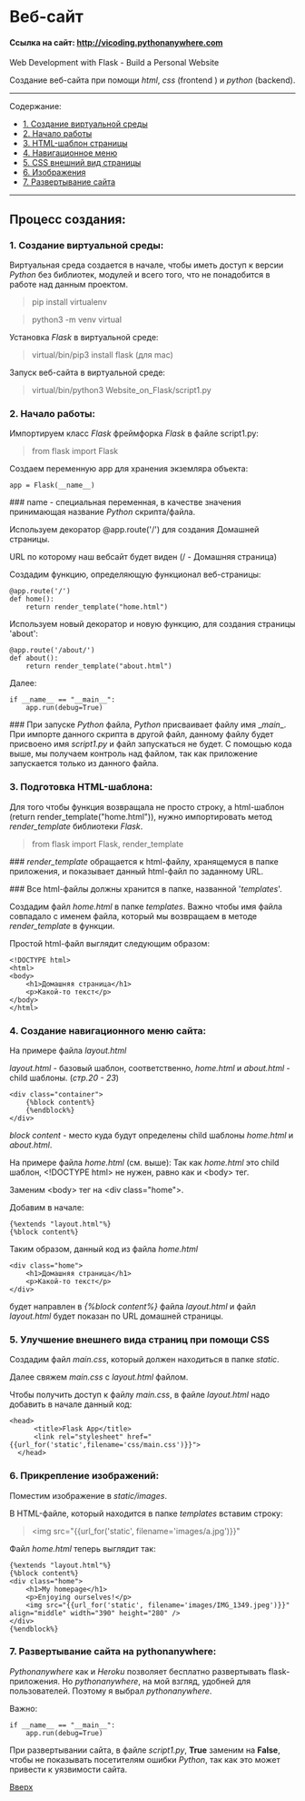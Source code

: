 <a id="anchor"></a>
# Веб-сайт 
#### Ссылка на сайт: http://vicoding.pythonanywhere.com


Web Development with Flask - Build a Personal Website

Создание веб-сайта при помощи _html_, _css_ (frontend ) и _python_ (backend).

___
Содержание:

* [1. Создание виртуальной среды](#virtual)
* [2. Начало работы](#work)
* [3. HTML-шаблон страницы](#html)
* [4. Навигационное меню](#navigation)
* [5. CSS внешний вид страницы](#css)
* [6. Изображения](#images)
* [7. Развертывание сайта](#deploy)
___

## Процесс создания:


<a id="virtual"></a>
### 1. Создание виртуальной среды:

Виртуальная среда создается в начале, чтобы иметь доступ к версии _Python_ без библиотек, модулей и всего того, что не понадобится в работе над данным проектом.
> pip install virtualenv

> python3 -m venv virtual

Установка _Flask_ в виртуальной среде:
> virtual/bin/pip3 install flask  (для mac)

Запуск веб-сайта в виртуальной среде:
> virtual/bin/python3 Website_on_Flask/script1.py

<a id="work"></a>

### 2. Начало работы:
Импортируем класс _Flask_ фреймфорка _Flask_ в файле script1.py:
> from flask import Flask

Создаем переменную app для хранения экземляра объекта:
```
app = Flask(__name__)
```
\### name - специальная переменная, в качестве значения принимающая название _Python_ скрипта/файла.

Используем декоратор @app.route('/') для создания Домашней страницы.

URL по которому наш вебсайт будет виден (/ - Домашняя страница)

Создадим функцию, определяющую функционал веб-страницы:
```
@app.route('/')
def home():
    return render_template("home.html")
```

Используем новый декоратор и новую функцию, для создания страницы 'about':
```
@app.route('/about/')
def about():
    return render_template("about.html")
```

Далее:
```
if __name__ == "__main__":
    app.run(debug=True)
```

\### При запуске _Python_ файла, _Python_ присваивает файлу имя \__main__. При импорте данного скрипта в другой файл, данному файлу будет присвоено имя _script1.py_ и файл запускаться не будет. С помощью кода выше, мы получаем контроль над файлом, так как приложение запускается только из данного файла. 

<a id="html"></a>

### 3. Подготовка HTML-шаблона:

Для того чтобы функция возвращала не просто строку, а html-шаблон (return render_template("home.html")),
нужно импортировать метод _render_template_ библиотеки _Flask_.
> from flask import Flask, render_template

\### _render_template_ обращается к html-файлу, хранящемуся в папке приложения, и показывает данный html-файл по заданному URL.

\### Все html-файлы должны хранится в папке, названной '_templates_'.

Создадим файл _home.html_ в папке _templates_. Важно чтобы имя файла совпадало с именем файла, который
мы возвращаем в методе _render_template_ в функции.


Простой html-файл выглядит следующим образом:
```
<!DOCTYPE html>
<html>
<body>
    <h1>Домашняя страница</h1>
    <p>Какой-то текст</p>
</body>
</html>
```

<a id="navigation"></a>

### 4. Создание навигационного меню сайта:

На примере файла _layout.html_

_layout.html_ - базовый шаблон, соответственно, _home.html_ и _about.html_ - child шаблоны. 
(_стр.20 - 23_)
```
<div class="container">
    {%block content%}
    {%endblock%}
</div>
```

_block content_ - место куда будут определены child шаблоны _home.html_ и _about.html_.

На примере файла _home.html_ (см. выше):
Так как _home.html_ это child шаблон, \<!DOCTYPE html> не нужен, равно как и \<body> тег.

Заменим \<body> тег на \<div class="home">.

Добавим в начале:
```
{%extends "layout.html"%}
{%block content%}
```

Таким образом, данный код из файла _home.html_
```
<div class="home">
    <h1>Домашняя страница</h1>
    <p>Какой-то текст</p>
</div>
```

будет направлен в _{%block content%}_ файла _layout.html_ и файл _layout.html_ будет показан по URL домашней страницы.


<a id="css"></a>

### 5. Улучшение внешнего вида страниц при помощи CSS

Создадим файл _main.css_, который должен находиться в папке _static_.

Далее свяжем _main.css_ c _layout.html_ файлом.

Чтобы получить доступ к файлу _main.css_, в файле _layout.html_ надо добавить в начале данный код:
```
<head>
      <title>Flask App</title>
      <link rel="stylesheet" href="{{url_for('static',filename='css/main.css')}}">
  </head>
``` 
<a id="images"></a>

### 6. Прикрепление изображений:

Поместим изображение в _static/images_.

В HTML-файле, который находится в папке _templates_ вставим строку:
> <img src="{‌{url_for('static', filename='images/a.jpg')}}"

Файл _home.html_ теперь выглядит так:
```
{%extends "layout.html"%}
{%block content%}
<div class="home">
    <h1>My homepage</h1>
    <p>Enjoying ourselves!</p>
    <img src="{{url_for('static', filename='images/IMG_1349.jpeg')}}" align="middle" width="390" height="280" />
</div>
{%endblock%}
```

<a id="deploy"></a>

### 7. Развертывание сайта на pythonanywhere:

_Pythonanywhere_ как и _Heroku_ позволяет бесплатно развертывать flask-приложения. Но _pythonanywhere_, на мой взгляд, удобней для пользователей. Поэтому я выбрал _pythonanywhere_.

Важно:
```
if __name__ == "__main__":
    app.run(debug=True)
```

При развертывании сайта, в файле _script1.py_, __True__ заменим на __False__, чтобы не показывать посетителям ошибки _Python_, так как это может привести к уязвимости сайта.

[Вверх](#anchor)
